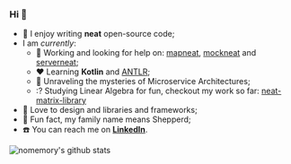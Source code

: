 ### Hi  👋

- 🐝 I enjoy writing **neat** open-source code;
- I am _currently_:
  - 🔭 Working and looking for help on: [mapneat](https://github.com/nomemory/mapneat), [mockneat](https://github.com/nomemory/mockneat) and [serverneat](https://github.com/nomemory/serverneat);
  - :hearts: Learning **Kotlin** and [ANTLR](https://www.antlr.org/);
  - :satellite: Unraveling the mysteries of Microservice Architectures;
  - :? Studying Linear Algebra for fun, checkout my work so far: [neat-matrix-library](https://en.wikipedia.org/wiki/QR_decomposition)
- :flashlight: Love to design and libraries and frameworks;
- :sheep: Fun fact, my family name means Shepperd;
- ☎️ You can reach me on **[LinkedIn](https://www.linkedin.com/in/andrei-n-ciobanu-50708611/)**.

![nomemory's github stats](https://github-readme-stats.vercel.app/api?username=nomemory&show_icons=true&hide_border=true)

